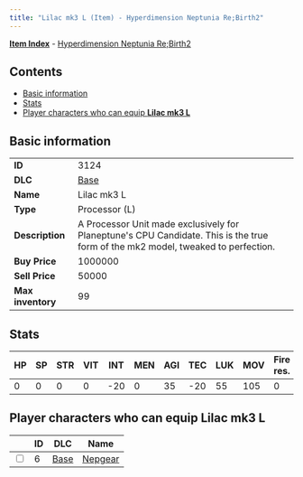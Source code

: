 ```yaml
---
title: "Lilac mk3 L (Item) - Hyperdimension Neptunia Re;Birth2"
---
```


[**Item Index**](/neptunia/rb2/item/index.html) - [Hyperdimension Neptunia Re;Birth2](/neptunia/rb2)

## Contents

- [Basic information](#basic-information)
- [Stats](#stats)
- [Player characters who can equip **Lilac mk3 L**](#player-characters-who-can-equip-lilac-mk3-l)

## Basic information

|   |   |
| -- | -- |
| **ID** | 3124 |
| **DLC** | [Base](/neptunia/rb2/dlc/0-base.html) |
| **Name** | Lilac mk3 L |
| **Type** | Processor (L) |
| **Description** | A Processor Unit made exclusively for Planeptune's CPU Candidate. This is the true form of the mk2 model, tweaked to perfection. |
| **Buy Price** | 1000000 |
| **Sell Price** | 50000 |
| **Max inventory** | 99 |

## Stats

| HP | SP | STR | VIT | INT | MEN | AGI | TEC | LUK | MOV | Fire res. | Ice res. | Wind res. | Lightning res. |
| -- | -- | --- | --- | --- | --- | --- | --- | --- | --- | --------- | -------- | --------- | -------------- |
| 0 | 0 | 0 | 0 | -20 | 0 | 35 | -20 | 55 | 105 | 0 | 0 | 0 | 0 |

## Player characters who can equip **Lilac mk3 L**

|    | ID | DLC | Name |
| -- | -- | --- | ---- |
| <input type="checkbox" id="rb2-player-0-6" class="trackbox" /> | 6 | [Base](/neptunia/rb2/dlc/0-base.html) | [Nepgear](/neptunia/rb2/player/0-6-nepgear.html) |